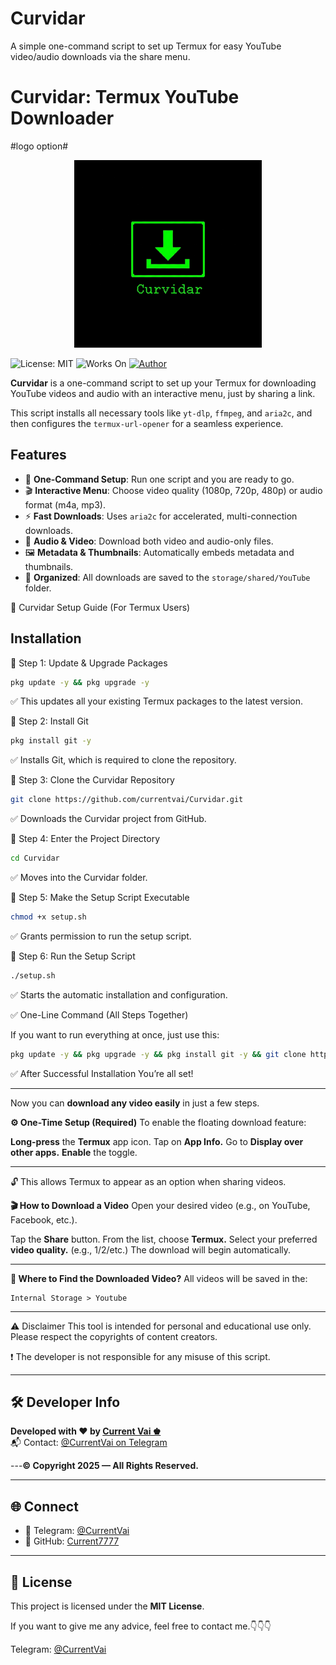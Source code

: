 # Curvidar
A simple one-command script to set up Termux for easy YouTube video/audio downloads via the share menu.
# Curvidar: Termux YouTube Downloader

#logo option# 

<p align="center">
  <img src="assets/logo.png" alt="Curtroder Logo" width="300"/>
</p>

![License: MIT](https://img.shields.io/badge/License-MIT-yellow.svg)
![Works On](https://img.shields.io/badge/works%20on-Termux-green)
[![Author](https://img.shields.io/badge/Author-Current%20Vai%20%E2%99%9A-blue)](https://github.com/currentvai)

**Curvidar** is a one-command script to set up your Termux for downloading YouTube videos and audio with an interactive menu, just by sharing a link.

This script installs all necessary tools like `yt-dlp`, `ffmpeg`, and `aria2c`, and then configures the `termux-url-opener` for a seamless experience.

## Features
-   🚀 **One-Command Setup**: Run one script and you are ready to go.
-   🎬 **Interactive Menu**: Choose video quality (1080p, 720p, 480p) or audio format (m4a, mp3).
-   ⚡️ **Fast Downloads**: Uses `aria2c` for accelerated, multi-connection downloads.
-   🎵 **Audio & Video**: Download both video and audio-only files.
-   🖼️ **Metadata & Thumbnails**: Automatically embeds metadata and thumbnails.
-   📁 **Organized**: All downloads are saved to the `storage/shared/YouTube` folder.

🔧 Curvidar Setup Guide (For Termux Users)

## Installation
📌 Step 1: Update & Upgrade Packages
```bash
pkg update -y && pkg upgrade -y
```

✅ This updates all your existing Termux packages to the latest version.

📌 Step 2: Install Git
```bash
pkg install git -y
```

✅ Installs Git, which is required to clone the repository.

📌 Step 3: Clone the Curvidar Repository
```bash
git clone https://github.com/currentvai/Curvidar.git
```

✅ Downloads the Curvidar project from GitHub.

📌 Step 4: Enter the Project Directory
```bash
cd Curvidar
```

✅ Moves into the Curvidar folder.

📌 Step 5: Make the Setup Script Executable
```bash
chmod +x setup.sh
```

✅ Grants permission to run the setup script.

📌 Step 6: Run the Setup Script
```bash
./setup.sh
```

✅ Starts the automatic installation and configuration.

✅ One-Line Command (All Steps Together)

If you want to run everything at once, just use this:
```bash
pkg update -y && pkg upgrade -y && pkg install git -y && git clone https://github.com/currentvai/Curvidar.git && cd Curvidar && chmod +x setup.sh && ./setup.sh
```
✅ After Successful Installation
You’re all set! 

---

Now you can **download any video easily** in just a few steps.

**⚙️ One-Time Setup (Required)**
To enable the floating download feature:

**Long-press** the **Termux** app icon.
Tap on **App Info.**
Go to **Display over other apps.**
**Enable** the toggle.

---

🔓 This allows Termux to appear as an option when sharing videos.

**🎬 How to Download a Video**
Open your desired video (e.g., on YouTube, Facebook, etc.).

Tap the **Share** button.
From the list, choose **Termux.**
Select your preferred **video quality.** (e.g., 1/2/etc.)
The download will begin automatically.

---

**📁 Where to Find the Downloaded Video?**
All videos will be saved in the:
```pgsql
Internal Storage > Youtube
```

---

⚠️ Disclaimer
This tool is intended for personal and educational use only.
Please respect the copyrights of content creators.

❗ The developer is not responsible for any misuse of this script.

---

## 🛠️ Developer Info

**Developed with ❤️ by [Current Vai ♚](https://github.com/currentvai)**  
📬 Contact: [@CurrentVai on Telegram](https://t.me/currentVai)

---**© Copyright 2025 — All Rights Reserved.**

---

## 🌐 Connect

- 💬 Telegram: [@CurrentVai](https://t.me/currentVai)
- 🐙 GitHub: [Current7777](https://github.com/currentvai)

---

## 📢 License

This project is licensed under the **MIT License**.

If you want to give me any advice, feel free to contact me.👇👇👇

Telegram: [@CurrentVai](https://t.me/currentvai) 
